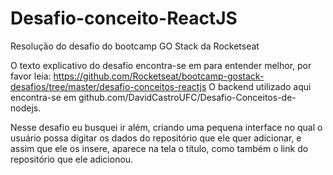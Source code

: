 # Desafio-conceito-ReactJS
Resolução do desafio do bootcamp GO Stack da Rocketseat

O texto explicativo do desafio encontra-se em para entender melhor, por favor leia: https://github.com/Rocketseat/bootcamp-gostack-desafios/tree/master/desafio-conceitos-reactjs
O backend utilizado aqui encontra-se em github.com/DavidCastroUFC/Desafio-Conceitos-de-nodejs.

Nesse desafio eu busquei ir além, criando uma pequena interface no qual o usuário possa digitar os dados do repositório
que ele quer adicionar, e assim que ele os insere, aparece na tela o título, como também o link do repositório que ele adicionou.

